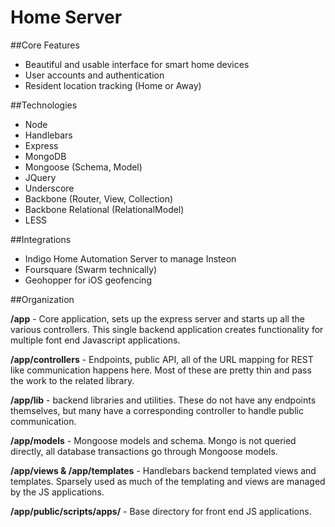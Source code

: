 Home Server
===========

##Core Features
* Beautiful and usable interface for smart home devices
* User accounts and authentication
* Resident location tracking (Home or Away)

##Technologies
* Node
* Handlebars
* Express
* MongoDB
* Mongoose (Schema, Model)
* JQuery
* Underscore
* Backbone (Router, View, Collection)
* Backbone Relational (RelationalModel)
* LESS

##Integrations
* Indigo Home Automation Server to manage Insteon 
* Foursquare (Swarm technically)
* Geohopper for iOS geofencing

##Organization

**/app** - Core application, sets up the express server and starts up all the various controllers.  This single backend application creates functionality for multiple font end Javascript applications.
 
**/app/controllers** - Endpoints, public API, all of the URL mapping for REST like communication happens here.  Most of these are pretty thin and pass the work to the related library.
  
**/app/lib** - backend libraries and utilities.  These do not have any endpoints themselves, but many have a corresponding controller to handle public communication.
  
**/app/models** - Mongoose models and schema. Mongo is not queried directly, all database transactions go through Mongoose models.
  
**/app/views & /app/templates** - Handlebars backend templated views and templates.  Sparsely used as much of the templating and views are managed by the JS applications.

**/app/public/scripts/apps/** - Base directory for front end JS applications.
  
  

